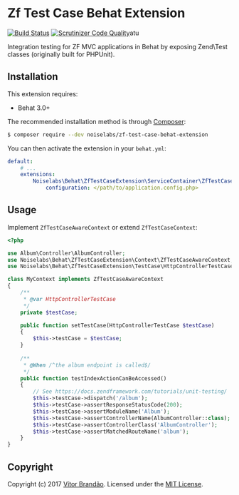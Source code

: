 # Zf Test Case Behat Extension

[![Build Status](https://travis-ci.org/noiselabs/zf-test-case-behat-extension.svg)](https://travis-ci.org/noiselabs/zf-test-case-behat-extension)
[![Scrutinizer Code Quality](https://scrutinizer-ci.com/g/noiselabs/zf-test-case-behat-extension/badges/quality-score.png?b=master)](https://scrutinizer-ci.com/g/noiselabs/zf-test-case-behat-extension/?branch=master)atu

Integration testing for ZF MVC applications in Behat by exposing Zend\Test classes (originally built for PHPUnit).

Installation
------------

This extension requires:

* Behat 3.0+

The recommended installation method is through [Composer](http://getcomposer.org):

```bash
$ composer require --dev noiselabs/zf-test-case-behat-extension
```

You can then activate the extension in your ``behat.yml``:

```yaml
default:
    # ...
    extensions:
        Noiselabs\Behat\ZfTestCaseExtension\ServiceContainer\ZfTestCaseExtension:
            configuration: </path/to/application.config.php>
```

## Usage

Implement `ZfTestCaseAwareContext` or extend `ZfTestCaseContext`:

```php
<?php

use Album\Controller\AlbumController;
use Noiselabs\Behat\ZfTestCaseExtension\Context\ZfTestCaseAwareContext;
use Noiselabs\Behat\ZfTestCaseExtension\TestCase\HttpControllerTestCase;

class MyContext implements ZfTestCaseAwareContext
{
    /**
     * @var HttpControllerTestCase
     */
    private $testCase;

    public function setTestCase(HttpControllerTestCase $testCase)
    {
        $this->testCase = $testCase;
    }
    
    /**
     * @When /^the album endpoint is called$/
     */
    public function testIndexActionCanBeAccessed()
    {
        // See https://docs.zendframework.com/tutorials/unit-testing/
        $this->testCase->dispatch('/album');
        $this->testCase->assertResponseStatusCode(200);
        $this->testCase->assertModuleName('Album');
        $this->testCase->assertControllerName(AlbumController::class);
        $this->testCase->assertControllerClass('AlbumController');
        $this->testCase->assertMatchedRouteName('album');
    }
}

```

## Copyright
   
Copyright (c) 2017 [Vítor Brandão](https://noiselabs.io). Licensed under the [MIT License](LICENSE).
